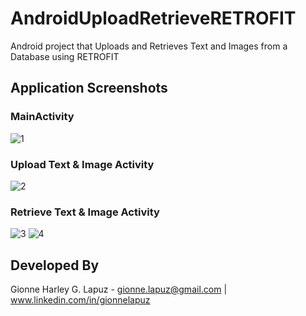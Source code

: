 # AndroidUploadRetrieveRETROFIT
Android project that Uploads and Retrieves Text and Images from a Database using RETROFIT

## Application Screenshots

### MainActivity
![1](https://user-images.githubusercontent.com/33053218/32348501-63dda312-c02d-11e7-8ed7-844ff9d765b5.png)

### Upload Text & Image Activity
![2](https://user-images.githubusercontent.com/33053218/32348502-640e0f3e-c02d-11e7-9f34-849f430b0e0b.png)

### Retrieve Text & Image Activity 
![3](https://user-images.githubusercontent.com/33053218/32348503-643d97e0-c02d-11e7-9db2-294a14631eb9.png)
![4](https://user-images.githubusercontent.com/33053218/32348504-646bcef8-c02d-11e7-93af-398a9592dc45.png)

## Developed By
Gionne Harley G. Lapuz - gionne.lapuz@gmail.com | www.linkedin.com/in/gionnelapuz
